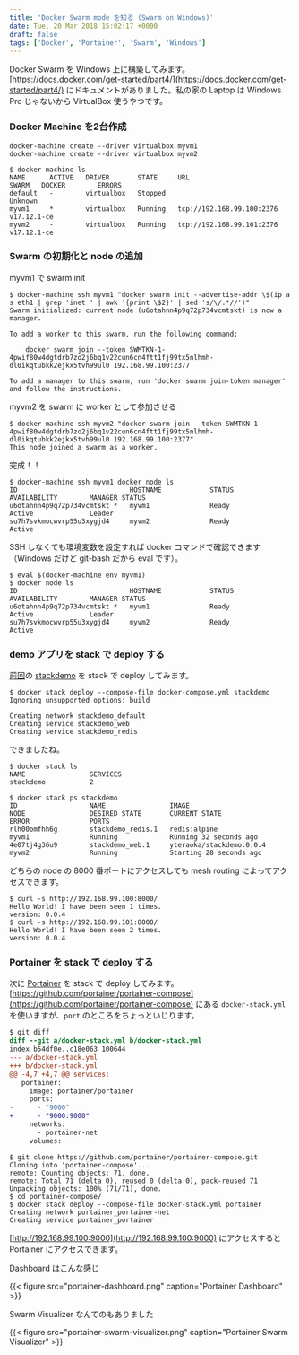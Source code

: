 ```yaml
---
title: 'Docker Swarm mode を知る (Swarm on Windows)'
date: Tue, 20 Mar 2018 15:02:17 +0000
draft: false
tags: ['Docker', 'Portainer', 'Swarm', 'Windows']
---
```


Docker Swarm を Windows 上に構築してみます。 [https://docs.docker.com/get-started/part4/](https://docs.docker.com/get-started/part4/) にドキュメントがありました。私の家の Laptop は Windows Pro じゃないから VirtualBox 使うやつです。

### Docker Machine を2台作成

```
docker-machine create --driver virtualbox myvm1
docker-machine create --driver virtualbox myvm2
```

```
$ docker-machine ls
NAME      ACTIVE   DRIVER       STATE     URL                         SWARM   DOCKER        ERRORS
default   -        virtualbox   Stopped                                       Unknown
myvm1     *        virtualbox   Running   tcp://192.168.99.100:2376           v17.12.1-ce
myvm2     -        virtualbox   Running   tcp://192.168.99.101:2376           v17.12.1-ce
```

### Swarm の初期化と node の追加

myvm1 で swarm init

```
$ docker-machine ssh myvm1 "docker swarm init --advertise-addr \$(ip a s eth1 | grep 'inet ' | awk '{print \$2}' | sed 's/\/.*//')"
Swarm initialized: current node (u6otahnn4p9q72p734vcmtskt) is now a manager.

To add a worker to this swarm, run the following command:

    docker swarm join --token SWMTKN-1-4pwif80w4dgtdrb7zo2j6bq1v22cun6cn4ftt1fj99tx5nlhmh-dl0ikqtubkk2ejkx5tvh99ul0 192.168.99.100:2377

To add a manager to this swarm, run 'docker swarm join-token manager' and follow the instructions.
```

myvm2 を swarm に worker として参加させる

```
$ docker-machine ssh myvm2 "docker swarm join --token SWMTKN-1-4pwif80w4dgtdrb7zo2j6bq1v22cun6cn4ftt1fj99tx5nlhmh-dl0ikqtubkk2ejkx5tvh99ul0 192.168.99.100:2377"
This node joined a swarm as a worker.
```

完成！！

```
$ docker-machine ssh myvm1 docker node ls
ID                            HOSTNAME            STATUS              AVAILABILITY        MANAGER STATUS
u6otahnn4p9q72p734vcmtskt *   myvm1               Ready               Active              Leader
su7h7svkmocwvrp55u3xygjd4     myvm2               Ready               Active
```

SSH しなくても環境変数を設定すれば docker コマンドで確認できます（Windows だけど git-bash だから eval です）。

```
$ eval $(docker-machine env myvm1)
$ docker node ls
ID                            HOSTNAME            STATUS              AVAILABILITY        MANAGER STATUS
u6otahnn4p9q72p734vcmtskt *   myvm1               Ready               Active              Leader
su7h7svkmocwvrp55u3xygjd4     myvm2               Ready               Active
```

### demo アプリを stack で deploy する

[前回](https://blog.1q77.com/2018/03/docker-swarm-mode-2/)の [stackdemo](https://github.com/yteraoka/stackdemo) を stack で deploy してみます。

```
$ docker stack deploy --compose-file docker-compose.yml stackdemo
Ignoring unsupported options: build

Creating network stackdemo_default
Creating service stackdemo_web
Creating service stackdemo_redis
```

できましたね。

```
$ docker stack ls
NAME                SERVICES
stackdemo           2
```

```
$ docker stack ps stackdemo
ID                  NAME                IMAGE                      NODE                DESIRED STATE       CURRENT STATE             ERROR               PORTS
rlh00omfhh6g        stackdemo_redis.1   redis:alpine               myvm1               Running             Running 32 seconds ago
4e07tj4g36u9        stackdemo_web.1     yteraoka/stackdemo:0.0.4   myvm2               Running             Starting 28 seconds ago
```

どちらの node の 8000 番ポートにアクセスしても mesh routing によってアクセスできます。

```
$ curl -s http://192.168.99.100:8000/
Hello World! I have been seen 1 times.
version: 0.0.4
$ curl -s http://192.168.99.101:8000/
Hello World! I have been seen 2 times.
version: 0.0.4
```

### Portainer を stack で deploy する

次に [Portainer](https://hub.docker.com/r/portainer/portainer/) を stack で deploy してみます。[https://github.com/portainer/portainer-compose](https://github.com/portainer/portainer-compose) にある `docker-stack.yml` を使いますが、`port` のところをちょっといじります。

```diff
$ git diff
diff --git a/docker-stack.yml b/docker-stack.yml
index b54df0e..c18e063 100644
--- a/docker-stack.yml
+++ b/docker-stack.yml
@@ -4,7 +4,7 @@ services:
   portainer:
     image: portainer/portainer
     ports:
-      - "9000"
+      - "9000:9000"
     networks:
       - portainer-net
     volumes:
```

```
$ git clone https://github.com/portainer/portainer-compose.git
Cloning into 'portainer-compose'...
remote: Counting objects: 71, done.
remote: Total 71 (delta 0), reused 0 (delta 0), pack-reused 71
Unpacking objects: 100% (71/71), done.
$ cd portainer-compose/
$ docker stack deploy --compose-file docker-stack.yml portainer
Creating network portainer_portainer-net
Creating service portainer_portainer
```

[http://192.168.99.100:9000](http://192.168.99.100:9000) にアクセスすると Portainer にアクセスできます。

Dashboard はこんな感じ

{{< figure src="portainer-dashboard.png" caption="Portainer Dashboard" >}}

Swarm Visualizer なんてのもありました

{{< figure src="portainer-swarm-visualizer.png" caption="Portainer Swarm Visualizer" >}}
